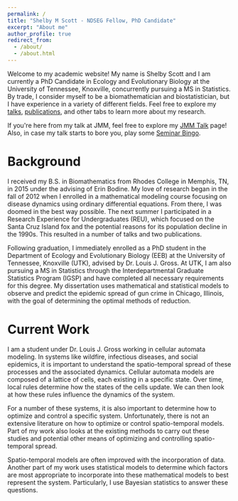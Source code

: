 ```yaml
---
permalink: /
title: "Shelby M Scott - NDSEG Fellow, PhD Candidate"
excerpt: "About me"
author_profile: true
redirect_from:
  - /about/
  - /about.html
---
```


Welcome to my academic website! My name is Shelby Scott and I am currently a PhD Candidate in Ecology and Evolutionary Biology at the University of Tennessee, Knoxville, concurrently pursuing a MS in Statistics. By trade, I consider myself to be a biomathematician and biostatistician, but I have experience in a variety of different fields. Feel free to explore my [talks](https://shelbymscott.github.io/talks/), [publications](https://shelbymscott.github.io/publications/), and other tabs to learn more about my research.

If you're here from my talk at JMM, feel free to explore my [JMM Talk](https://shelbymscott.github.io/JMMTalk) page! Also, in case my talk starts to bore you, play some [Seminar Bingo](http://phdcomics.com/documents/bingo.pdf).

Background
======
I received my B.S. in Biomathematics from Rhodes College in Memphis, TN, in 2015 under the advising of Erin Bodine. My love of research began in the fall of 2012 when I enrolled in a mathematical modeling course focusing on disease dynamics using ordinary differential equations. From there, I was doomed in the best way possible. The next summer I participated in a Research Experience for Undergraduates (REU), which focused on the Santa Cruz Island fox and the potential reasons for its population decline in the 1990s. This resulted in a number of talks and two publications.

Following graduation, I immediately enrolled as a PhD student in the Department of Ecology and Evolutionary Biology (EEB) at the University of Tennessee, Knoxville (UTK), advised by Dr. Louis J. Gross. At UTK, I am also pursuing a MS in Statistics through the Interdepartmental Graduate Statistics Program (IGSP) and have completed all necessary requirements for this degree. My dissertation uses mathematical and statistical models to observe and predict the epidemic spread of gun crime in Chicago, Illinois, with the goal of determining the optimal methods of reduction.

Current Work
======
I am a student under Dr. Louis J. Gross working in cellular automata modeling. In systems like wildfire, infectious diseases, and social epidemics, it is important to understand the spatio-temporal spread of these processes and the associated dynamics. Cellular automata models are composed of a lattice of cells, each existing in a specific state. Over time, local rules determine how the states of the cells update. We can then look at how these rules influence the dynamics of the system.

For a number of these systems, it is also important to determine how to optimize and control a specific system. Unfortunately, there is not an extensive literature on how to optimize or control spatio-temporal models. Part of my work also looks at the existing methods to carry out these studies and potential other means of optimizing and controlling spatio-temporal spread.

Spatio-temporal models are often improved with the incorporation of data. Another part of my work uses statistical models to determine which factors are most appropriate to incorporate into these mathematical models to best represent the system. Particularly, I use Bayesian statistics to answer these questions.

